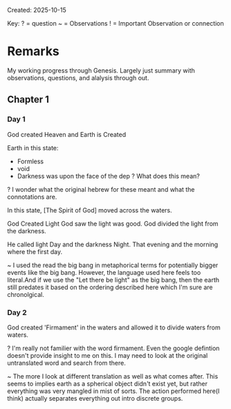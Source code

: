 Created: 2025-10-15

Key:
? = question
~ = Observations
! = Important Observation or connection

# Remarks

My working progress through Genesis.
Largely just summary with observations, questions, and alalysis through out.


## Chapter 1


### Day 1
God created Heaven and Earth is Created

Earth in this state:
- Formless
- void 
- Darkness was upon the face of the dep  ? What does this mean?

? I wonder what the original hebrew for these meant and what the connotations are.

In this state, [The Spirit of God] moved across the waters.


God Created Light
God saw the light was good.
God divided the light from the darkness.



He called light Day and the darkness Night. 
That evening and the morning where the first day.

~ I used the read the big bang in metaphorical terms for potentially bigger events like the big bang. However, the language used here feels too literal.And if we use the "Let there be light" as the big bang, then the earth still predates it based on the ordering described here which I'm sure are chronolgical.

### Day 2

God created 'Firmament' in the waters and allowed it to divide waters from waters.



? I'm really not familier with the word firmament. Even the google defintion doesn't provide insight to me on this. I may need to look at the original untranslated word and search from there.

~ The more I look at different translation as well as what comes after.
This seems to implies earth as a spherical object didn't exist yet, but rather
everything was very mangled in mist of sorts. 
The action performed here(I think) actually separates everything out intro discrete groups. 







